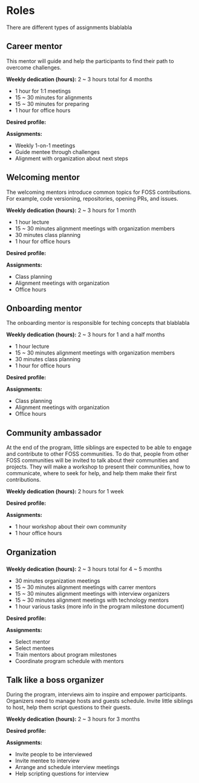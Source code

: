 # Roles

There are different types of assignments blablabla


## Career mentor

This mentor will guide and help the participants to find their path to overcome challenges.

**Weekly dedication (hours):** 2 ~ 3 hours total for 4 months
- 1 hour for 1:1 meetings
- 15 ~ 30 minutes for alignments
- 15 ~ 30 minutes for preparing
- 1 hour for office hours

**Desired profile:**

**Assignments:**
- Weekly 1-on-1 meetings
- Guide mentee through challenges
- Alignment with organization about next steps


## Welcoming mentor

The welcoming mentors introduce common topics for FOSS contributions.
For example, code versioning, repositories, opening PRs, and issues.

**Weekly dedication (hours):** 2 ~ 3 hours for 1 month
- 1 hour lecture
- 15 ~ 30 minutes alignment meetings with organization members
- 30 minutes class planning
- 1 hour for office hours

**Desired profile:**

**Assignments:**
- Class planning
- Alignment meetings with organization
- Office hours


## Onboarding  mentor

The onboarding mentor is responsible for teching concepts that blablabla

**Weekly dedication (hours):** 2 ~ 3 hours for 1 and a half months
- 1 hour lecture
- 15 ~ 30 minutes alignment meetings with organization members
- 30 minutes class planning
- 1 hour for office hours

**Desired profile:**

**Assignments:**
- Class planning
- Alignment meetings with organization
- Office hours


## Community ambassador

At the end of the program, little siblings are expected to be able to engage and
contribute to other FOSS communities.
To do that, people from other FOSS communities will be invited to talk about their communities and projects.
They will make a workshop to present their communities, how to communicate,
where to seek for help, and help them make their first contributions.


**Weekly dedication (hours):** 2 hours for 1 week

**Desired profile:**

**Assignments:**
- 1 hour workshop about their own community
- 1 hour office hours


## Organization

### 

**Weekly dedication (hours):** 2 ~ 3 hours total for 4 ~ 5 months
- 30 minutes organization meetings
- 15 ~ 30 minutes alignment meetings with carrer mentors
- 15 ~ 30 minutes alignment meetings with interview organizers
- 15 ~ 30 minutes alignment meetings with technology mentors
- 1 hour various tasks (more info in the program milestone document)

**Desired profile:**

**Assignments:**
- Select mentor
- Select mentees
- Train mentors about program milestones
- Coordinate program schedule with mentors


## Talk like a boss organizer

During the program, interviews aim to inspire and empower participants.
Organizers need to manage hosts and guests schedule.
Invite little siblings to host, help them script questions to their guests.

**Weekly dedication (hours):** 2 ~ 3 hours for 3 months

**Desired profile:**

**Assignments:**
- Invite people to be interviewed
- Invite mentee to interview
- Arrange and schedule interview meetings
- Help scripting questions for interview

